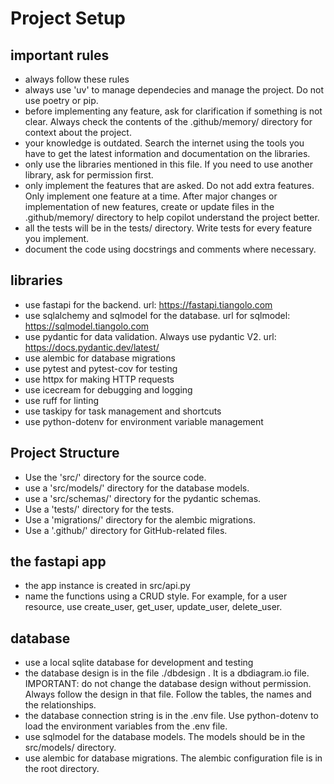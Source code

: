 # Project Setup
## important rules
- always follow these rules
- always use 'uv' to manage dependecies and manage the project. Do not use poetry or pip.
- before implementing any feature, ask for clarification if something is not clear. Always check the contents of the .github/memory/ directory for context about the project.
- your knowledge is outdated. Search the internet using the tools you have to get the latest information and documentation on the libraries.
- only use the libraries mentioned in this file. If you need to use another library, ask for permission first.
- only implement the features that are asked. Do not add extra features. Only implement one feature at a time. After major changes or implementation of new features, create or update files in the .github/memory/ directory to help copilot understand the project better.
- all the tests will be in the tests/ directory. Write tests for every feature you implement.
- document the code using docstrings and comments where necessary.

## libraries
- use fastapi for the backend. url: https://fastapi.tiangolo.com
- use sqlalchemy and sqlmodel for the database. url for sqlmodel: https://sqlmodel.tiangolo.com
- use pydantic for data validation. Always use pydantic V2. url: https://docs.pydantic.dev/latest/
- use alembic for database migrations
- use pytest and pytest-cov for testing
- use httpx for making HTTP requests
- use icecream for debugging and logging
- use ruff for linting
- use taskipy for task management and shortcuts
- use python-dotenv for environment variable management

## Project Structure
- Use the 'src/' directory for the source code.
- use a 'src/models/' directory for the database models.
- use a 'src/schemas/' directory for the pydantic schemas.
- Use a 'tests/' directory for the tests.
- Use a 'migrations/' directory for the alembic migrations.
- Use a '.github/' directory for GitHub-related files.

## the fastapi app
- the app instance is created in src/api.py
- name the functions using a CRUD style. For example, for a user resource, use create_user, get_user, update_user, delete_user.


## database
- use a local sqlite database for development and testing
- the database design is in the file ./dbdesign . It is a dbdiagram.io file. IMPORTANT: do not change the database design without permission. Always follow the design in that file. Follow the tables, the names and the relationships.
- the database connection string is in the .env file. Use python-dotenv to load the environment variables from the .env file.
- use sqlmodel for the database models. The models should be in the src/models/ directory.
- use alembic for database migrations. The alembic configuration file is in the root directory.